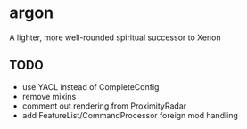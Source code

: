 # argon

A lighter, more well-rounded spiritual successor to Xenon

## TODO

- use YACL instead of CompleteConfig
- remove mixins
- comment out rendering from ProximityRadar
- add FeatureList/CommandProcessor foreign mod handling